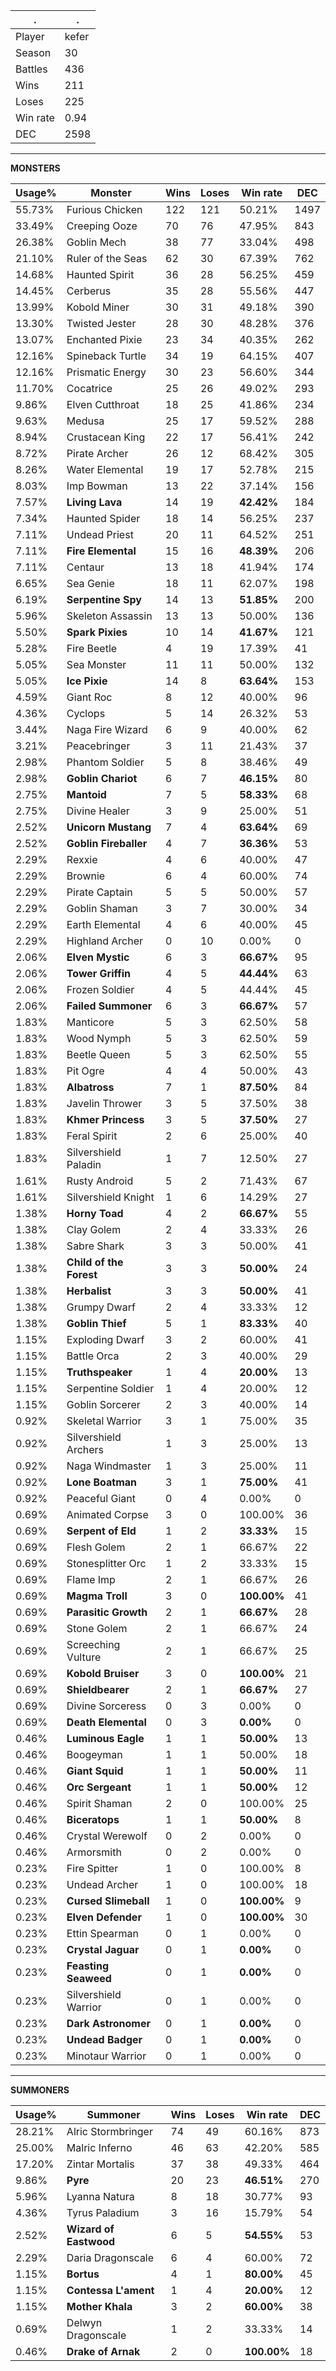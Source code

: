 .|.
|-|-
Player|kefer
Season|30
Battles|436
Wins|211
Loses|225
Win rate|0.94
DEC|2598

---
**MONSTERS**

Usage%|Monster|Wins|Loses|Win rate|DEC|
-|-|-|-|-|-|
55.73%|Furious Chicken|122|121|50.21%|1497|
33.49%|Creeping Ooze|70|76|47.95%|843|
26.38%|Goblin Mech|38|77|33.04%|498|
21.10%|Ruler of the Seas|62|30|67.39%|762|
14.68%|Haunted Spirit|36|28|56.25%|459|
14.45%|Cerberus|35|28|55.56%|447|
13.99%|Kobold Miner|30|31|49.18%|390|
13.30%|Twisted Jester|28|30|48.28%|376|
13.07%|Enchanted Pixie|23|34|40.35%|262|
12.16%|Spineback Turtle|34|19|64.15%|407|
12.16%|Prismatic Energy|30|23|56.60%|344|
11.70%|Cocatrice|25|26|49.02%|293|
9.86%|Elven Cutthroat|18|25|41.86%|234|
9.63%|Medusa|25|17|59.52%|288|
8.94%|Crustacean King|22|17|56.41%|242|
8.72%|Pirate Archer|26|12|68.42%|305|
8.26%|Water Elemental|19|17|52.78%|215|
8.03%|Imp Bowman|13|22|37.14%|156|
7.57%|**Living Lava**|14|19|**42.42%**|184|
7.34%|Haunted Spider|18|14|56.25%|237|
7.11%|Undead Priest|20|11|64.52%|251|
7.11%|**Fire Elemental**|15|16|**48.39%**|206|
7.11%|Centaur|13|18|41.94%|174|
6.65%|Sea Genie|18|11|62.07%|198|
6.19%|**Serpentine Spy**|14|13|**51.85%**|200|
5.96%|Skeleton Assassin|13|13|50.00%|136|
5.50%|**Spark Pixies**|10|14|**41.67%**|121|
5.28%|Fire Beetle|4|19|17.39%|41|
5.05%|Sea Monster|11|11|50.00%|132|
5.05%|**Ice Pixie**|14|8|**63.64%**|153|
4.59%|Giant Roc|8|12|40.00%|96|
4.36%|Cyclops|5|14|26.32%|53|
3.44%|Naga Fire Wizard|6|9|40.00%|62|
3.21%|Peacebringer|3|11|21.43%|37|
2.98%|Phantom Soldier|5|8|38.46%|49|
2.98%|**Goblin Chariot**|6|7|**46.15%**|80|
2.75%|**Mantoid**|7|5|**58.33%**|68|
2.75%|Divine Healer|3|9|25.00%|51|
2.52%|**Unicorn Mustang**|7|4|**63.64%**|69|
2.52%|**Goblin Fireballer**|4|7|**36.36%**|53|
2.29%|Rexxie|4|6|40.00%|47|
2.29%|Brownie|6|4|60.00%|74|
2.29%|Pirate Captain|5|5|50.00%|57|
2.29%|Goblin Shaman|3|7|30.00%|34|
2.29%|Earth Elemental|4|6|40.00%|45|
2.29%|Highland Archer|0|10|0.00%|0|
2.06%|**Elven Mystic**|6|3|**66.67%**|95|
2.06%|**Tower Griffin**|4|5|**44.44%**|63|
2.06%|Frozen Soldier|4|5|44.44%|45|
2.06%|**Failed Summoner**|6|3|**66.67%**|57|
1.83%|Manticore|5|3|62.50%|58|
1.83%|Wood Nymph|5|3|62.50%|59|
1.83%|Beetle Queen|5|3|62.50%|55|
1.83%|Pit Ogre|4|4|50.00%|43|
1.83%|**Albatross**|7|1|**87.50%**|84|
1.83%|Javelin Thrower|3|5|37.50%|38|
1.83%|**Khmer Princess**|3|5|**37.50%**|27|
1.83%|Feral Spirit|2|6|25.00%|40|
1.83%|Silvershield Paladin|1|7|12.50%|27|
1.61%|Rusty Android|5|2|71.43%|67|
1.61%|Silvershield Knight|1|6|14.29%|27|
1.38%|**Horny Toad**|4|2|**66.67%**|55|
1.38%|Clay Golem|2|4|33.33%|26|
1.38%|Sabre Shark|3|3|50.00%|41|
1.38%|**Child of the Forest**|3|3|**50.00%**|24|
1.38%|**Herbalist**|3|3|**50.00%**|41|
1.38%|Grumpy Dwarf|2|4|33.33%|12|
1.38%|**Goblin Thief**|5|1|**83.33%**|40|
1.15%|Exploding Dwarf|3|2|60.00%|41|
1.15%|Battle Orca|2|3|40.00%|29|
1.15%|**Truthspeaker**|1|4|**20.00%**|13|
1.15%|Serpentine Soldier|1|4|20.00%|12|
1.15%|Goblin Sorcerer|2|3|40.00%|14|
0.92%|Skeletal Warrior|3|1|75.00%|35|
0.92%|Silvershield Archers|1|3|25.00%|13|
0.92%|Naga Windmaster|1|3|25.00%|11|
0.92%|**Lone Boatman**|3|1|**75.00%**|41|
0.92%|Peaceful Giant|0|4|0.00%|0|
0.69%|Animated Corpse|3|0|100.00%|36|
0.69%|**Serpent of Eld**|1|2|**33.33%**|15|
0.69%|Flesh Golem|2|1|66.67%|22|
0.69%|Stonesplitter Orc|1|2|33.33%|15|
0.69%|Flame Imp|2|1|66.67%|26|
0.69%|**Magma Troll**|3|0|**100.00%**|41|
0.69%|**Parasitic Growth**|2|1|**66.67%**|28|
0.69%|Stone Golem|2|1|66.67%|24|
0.69%|Screeching Vulture|2|1|66.67%|25|
0.69%|**Kobold Bruiser**|3|0|**100.00%**|21|
0.69%|**Shieldbearer**|2|1|**66.67%**|27|
0.69%|Divine Sorceress|0|3|0.00%|0|
0.69%|**Death Elemental**|0|3|**0.00%**|0|
0.46%|**Luminous Eagle**|1|1|**50.00%**|13|
0.46%|Boogeyman|1|1|50.00%|18|
0.46%|**Giant Squid**|1|1|**50.00%**|11|
0.46%|**Orc Sergeant**|1|1|**50.00%**|12|
0.46%|Spirit Shaman|2|0|100.00%|25|
0.46%|**Biceratops**|1|1|**50.00%**|8|
0.46%|Crystal Werewolf|0|2|0.00%|0|
0.46%|Armorsmith|0|2|0.00%|0|
0.23%|Fire Spitter|1|0|100.00%|8|
0.23%|Undead Archer|1|0|100.00%|18|
0.23%|**Cursed Slimeball**|1|0|**100.00%**|9|
0.23%|**Elven Defender**|1|0|**100.00%**|30|
0.23%|Ettin Spearman|0|1|0.00%|0|
0.23%|**Crystal Jaguar**|0|1|**0.00%**|0|
0.23%|**Feasting Seaweed**|0|1|**0.00%**|0|
0.23%|Silvershield Warrior|0|1|0.00%|0|
0.23%|**Dark Astronomer**|0|1|**0.00%**|0|
0.23%|**Undead Badger**|0|1|**0.00%**|0|
0.23%|Minotaur Warrior|0|1|0.00%|0|

---
**SUMMONERS**

Usage%|Summoner|Wins|Loses|Win rate|DEC|
-|-|-|-|-|-|
28.21%|Alric Stormbringer|74|49|60.16%|873|
25.00%|Malric Inferno|46|63|42.20%|585|
17.20%|Zintar Mortalis|37|38|49.33%|464|
9.86%|**Pyre**|20|23|**46.51%**|270|
5.96%|Lyanna Natura|8|18|30.77%|93|
4.36%|Tyrus Paladium|3|16|15.79%|54|
2.52%|**Wizard of Eastwood**|6|5|**54.55%**|53|
2.29%|Daria Dragonscale|6|4|60.00%|72|
1.15%|**Bortus**|4|1|**80.00%**|45|
1.15%|**Contessa L'ament**|1|4|**20.00%**|12|
1.15%|**Mother Khala**|3|2|**60.00%**|38|
0.69%|Delwyn Dragonscale|1|2|33.33%|14|
0.46%|**Drake of Arnak**|2|0|**100.00%**|18|
